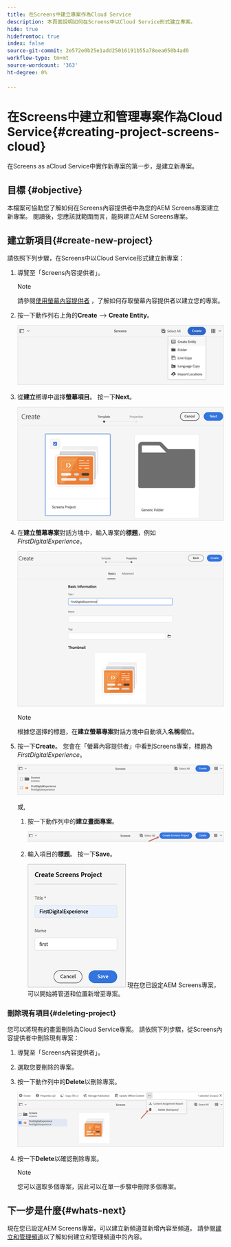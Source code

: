 ```yaml
---
title: 在Screens中建立專案作為Cloud Service
description: 本頁面說明如何在Screens中以Cloud Service形式建立專案。
hide: true
hidefromtoc: true
index: false
source-git-commit: 2e572e0b25e1add25016191b55a78eea050b4ad0
workflow-type: tm+mt
source-wordcount: '363'
ht-degree: 0%

---
```



# 在Screens中建立和管理專案作為Cloud Service{#creating-project-screens-cloud}

在Screens as aCloud Service中實作新專案的第一步，是建立新專案。

## 目標 {#objective}

本檔案可協助您了解如何在Screens內容提供者中為您的AEM Screens專案建立新專案。 閱讀後，您應該就範圍而言，能夠建立AEM Screens專案。

## 建立新項目{#create-new-project}

請依照下列步驟，在Screens中以Cloud Service形式建立新專案：

1. 導覽至「Screens內容提供者」。

   >[!NOTE]
   >請參閱[使用螢幕內容提供者](/help/screens-cloud/setting-up-project/using-screens-content-provider.md) ，了解如何存取螢幕內容提供者以建立您的專案。

1. 按一下動作列右上角的&#x200B;**Create** —> **Create Entity**。

   ![](/help/screens-cloud/assets/create-content/create-project1.png)

1. 從&#x200B;**建立**&#x200B;嚮導中選擇&#x200B;**螢幕項目**。 按一下&#x200B;**Next**。

   ![](/help/screens-cloud/assets/create-content/create-project2.png)

1. 在&#x200B;**建立螢幕專案**&#x200B;對話方塊中，輸入專案的&#x200B;**標題**，例如&#x200B;*FirstDigitalExperience*。

   ![](/help/screens-cloud/assets/create-content/create-project3.png)

   >[!NOTE]
   >根據您選擇的標題，在&#x200B;**建立螢幕專案**&#x200B;對話方塊中自動填入&#x200B;**名稱**&#x200B;欄位。

1. 按一下&#x200B;**Create**。 您會在「螢幕內容提供者」中看到Screens專案，標題為&#x200B;*FirstDigitalExperience*。

   ![](/help/screens-cloud/assets/create-content/create-project4.png)


   或,

   1. 按一下動作列中的&#x200B;**建立畫面專案**。

      ![](/help/screens-cloud/assets/create-content/create-project7.png)

   1. 輸入項目的&#x200B;**標題**。 按一下&#x200B;**Save**。

      ![](/help/screens-cloud/assets/create-content/create-project6.png)
   現在您已設定AEM Screens專案，可以開始將管道和位置新增至專案。

### 刪除現有項目{#deleting-project}

您可以將現有的畫面刪除為Cloud Service專案。
請依照下列步驟，從Screens內容提供者中刪除現有專案：

1. 導覽至「Screens內容提供者」。
1. 選取您要刪除的專案。
1. 按一下動作列中的&#x200B;**Delete**&#x200B;以刪除專案。

   ![](/help/screens-cloud/assets/create-content/create-project5.png)

1. 按一下&#x200B;**Delete**&#x200B;以確認刪除專案。

   >[!NOTE]
   >您可以選取多個專案，因此可以在單一步驟中刪除多個專案。

## 下一步是什麼{#whats-next}

現在您已設定AEM Screens專案，可以建立新頻道並新增內容至頻道。 請參閱[建立和管理頻道](/help/screens-cloud/creating-content/creating-channels-screens-cloud.md)以了解如何建立和管理頻道中的內容。